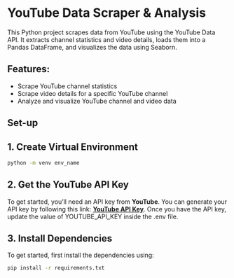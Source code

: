 # YouTube Data Scraper & Analysis

This Python project scrapes data from YouTube using the YouTube Data API. It extracts channel statistics and video details, loads them into a Pandas DataFrame, and visualizes the data using Seaborn.

## Features:
- Scrape YouTube channel statistics
- Scrape video details for a specific YouTube channel
- Analyze and visualize YouTube channel and video data


## Set-up

## 1. Create Virtual Environment
   ```bash
   python -m venv env_name
   ```

## 2.  Get the YouTube API Key
To get started, you’ll need an API key from **YouTube**. You can generate your API key by following this link:
**[YouTube API Key](https://developers.google.com/youtube/v3/getting-started)**.
Once you have the API key, update the value of YOUTUBE_API_KEY inside the .env file.

## 3. Install Dependencies
To get started, first install the dependencies using:

```bash
pip install -r requirements.txt
```
